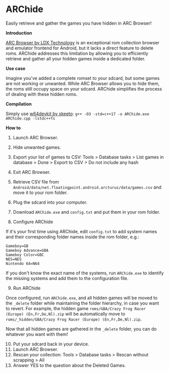 # ARChide
Easily retrieve and gather the games you have hidden in ARC Browser!

**Introduction**

[ARC Browser by LDX Technology](https://arcbrowser.com/) is an exceptional rom collection browser and emulator frontend for Android, but it lacks a direct feature to delete roms. ARChide addresses this limitation by allowing you to efficiently retrieve and gather all your hidden games inside a dedicated folder.


**Use case**

Imagine you've added a complete romset to your sdcard, but some games are not working or unwanted. While ARC Browser allows you to hide them, the roms still occupy space on your sdcard. ARChide simplifies the process of dealing with these hidden roms.


**Compilation**

Simply use [w64devkit by skeeto](https://github.com/skeeto/w64devkit): ```g++ -O3 -std=c++17 -o ARChide.exe ARChide.cpp -lstdc++fs```


**How to**

1. Launch ARC Browser.
2. Hide unwanted games.
3. Export your list of games to CSV: Tools > Database tasks > List games in database > Done > Export to CSV > Do not include any hash
4. Exit ARC Browser.
5. Retrieve CSV file from `Android/data/net.floatingpoint.android.arcturus/data/games.csv` and move it to your rom folder.

6. Plug the sdcard into your computer.
7. Download `ARChide.exe` and `config.txt` and put them in your rom folder.

8. Configure ARChide
   
If it's your first time using ARChide, edit `config.txt` to add system names and their corresponding folder names inside the rom folder, e.g.:
```
Gameboy=GB
Gameboy Advance=GBA
Gameboy Color=GBC
NES=NES
Nintendo 64=N64
```
If you don't know the exact name of the systems, run `ARChide.exe` to identify the missing systems and add them to the configuration file.

9. Run ARChide

Once configured, run `ARChide.exe`, and all hidden games will be moved to the `_delete` folder while maintaining the folder hierarchy, in case you want to revert.
For example, the hidden game `roms/GBA/Crazy Frog Racer (Europe) (En,Fr,De,Nl).zip` will be automatically move to `roms/_hidden/GBA/Crazy Frog Racer (Europe) (En,Fr,De,Nl).zip`.

Now that all hidden games are gathered in the `_delete` folder, you can do whatever you want with them!

10. Put your sdcard back in your device.
11. Launch ARC Browser.
12. Rescan your collection: Tools > Database tasks > Rescan without scrapping > All
13. Answer YES to the question about the Deleted Games.
